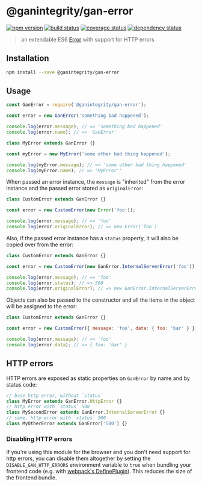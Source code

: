 # @ganintegrity/gan-error

[![npm version](https://img.shields.io/npm/v/@ganintegrity/gan-error.svg)](https://www.npmjs.com/package/@ganintegrity/gan-error)
[![build status](https://travis-ci.org/ganintegrity/gan-error.svg?branch=master)](https://travis-ci.org/ganintegrity/gan-error)
[![coverage status](https://coveralls.io/repos/github/ganintegrity/gan-error/badge.svg?branch=master)](https://coveralls.io/github/ganintegrity/gan-error?branch=master)
[![dependency status](https://david-dm.org/ganintegrity/gan-error.svg)](https://david-dm.org/ganintegrity/gan-error)

> an extendable ES6 [Error](https://developer.mozilla.org/en-US/docs/Web/JavaScript/Reference/Global_Objects/Error)
> with support for HTTP errors

## Installation

```bash
npm install --save @ganintegrity/gan-error
```

## Usage

```js
const GanError = require('@ganintegrity/gan-error');

const error = new GanError('something bad happened');

console.log(error.message); // => 'something bad happened'
console.log(error.name); // => 'GanError'

class MyError extends GanError {}

const myError = new MyError('some other bad thing happened');

console.log(myError.message); // => 'some other bad thing happened'
console.log(myError.name); // => 'MyError''
```

When passed an error instance, the `message` is "inherited" from the error
instance and the passed error stored as `originalError`:

```js
class CustomError extends GanError {}

const error = new CustomError(new Error('foo'));

console.log(error.message); // => 'foo'
console.log(error.originalError); // => new Error('foo')
```

Also, if the passed error instance has a `status` property, it will also be
copied over from the error:

```js
class CustomError extends GanError {}

const error = new CustomError(new GanError.InternalServerError('foo'));

console.log(error.message); // => 'foo'
console.log(error.status); // => 500
console.log(error.originalError); // => new GanError.InternalServerError('foo')
```

Objects can also be passed to the constructor and all the items in the object
will be assigned to the error:

```js
class CustomError extends GanError {}

const error = new CustomError({ message: 'foo', data: { foo: 'bar' } });

console.log(error.message); // => 'foo'
console.log(error.data); // => { foo: 'bar' }
```

## HTTP errors

HTTP errors are exposed as static properties on `GanError` by name and by status
code:

```js
// base http error, without `status`
class MyError extends GanError.HttpError {}
// http error with `status` 500
class MySecondError extends GanError.InternalServerError {}
// same, http error with `status` 500
class MyOtherError extends GanError['500'] {}
```

### Disabling HTTP errors

If you're using this module for the browser and you don't need support for http
errors, you can disable them altogether by setting the `DISABLE_GAN_HTTP_ERRORS`
environment variable to `true` when bundling your frontend code (e.g. with
[webpack's DefinePlugin](https://webpack.js.org/plugins/define-plugin/)).
This reduces the size of the frontend bundle.
